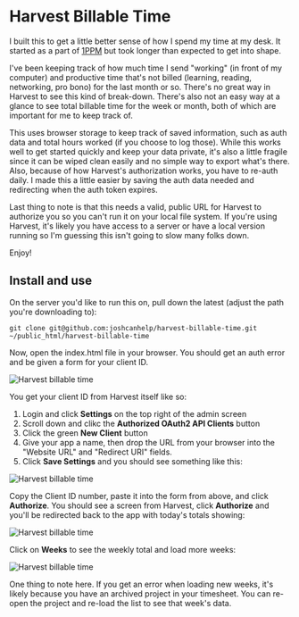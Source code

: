 # Harvest Billable Time

I built this to get a little better sense of how I spend my time at my desk. It started as a part of [1PPM](https://medium.com/1ppm/the-1ppm-challenge-eaed5df0ef5a#.tcua87tuv) but took longer than expected to get into shape. 

I've been keeping track of how much time I send "working" (in front of my computer) and productive time that's not billed (learning, reading, networking, pro bono) for the last month or so. There's no great way in Harvest to see this kind of break-down. There's also not an easy way at a glance to see total billable time for the week or month, both of which are important for me to keep track of.

This uses browser storage to keep track of saved information, such as auth data and total hours worked (if you choose to log those). While this works well to get started quickly and keep your data private, it's also a little fragile since it can be wiped clean easily and no simple way to export what's there. Also, because of how Harvest's authorization works, you have to re-auth daily. I made this a little easier by saving the auth data needed and redirecting when the auth token expires. 

Last thing to note is that this needs a valid, public URL for Harvest to authorize you so you can't run it on your local file system. If you're using Harvest, it's likely you have access to a server or have a local version running so I'm guessing this isn't going to slow many folks down. 

Enjoy!

## Install and use

On the server you'd like to run this on, pull down the latest (adjust the path you're downloading to):

`git clone git@github.com:joshcanhelp/harvest-billable-time.git ~/public_html/harvest-billable-time`

Now, open the index.html file in your browser. You should get an auth error and be given a form for your client ID. 

![Harvest billable time](https://www.dropbox.com/s/vr2cxdng92sagvd/harvest-docs-01.png?dl=1)

You get your client ID from Harvest itself like so:

1. Login and click **Settings** on the top right of the admin screen
2. Scroll down and clikc the **Authorized OAuth2 API Clients** button
3. Click the green **New Client** button 
4. Give your app a name, then drop the URL from your browser into the "Website URL" and "Redirect URI" fields. 
5. Click **Save Settings** and you should see something like this:

![Harvest billable time](https://www.dropbox.com/s/dq8gz5zuzp45lyk/Screenshot%202017-04-08%2010.04.50.png?dl=1)

Copy the Client ID number, paste it into the form from above, and click **Authorize**. You should see a screen from Harvest, click **Authorize** and you'll be redirected back to the app with today's totals showing:

![Harvest billable time](https://www.dropbox.com/s/d7s6iabyumq7431/Screenshot%202017-04-08%2010.12.20.png?dl=1)

Click on **Weeks** to see the weekly total and load more weeks:

![Harvest billable time](https://www.dropbox.com/s/6k563cev0y3e6up/Screenshot%202017-04-08%2010.14.41.png?dl=1)

One thing to note here. If you get an error when loading new weeks, it's likely because you have an archived project in your timesheet. You can re-open the project and re-load the list to see that week's data.